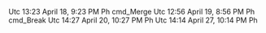 Utc 13:23 April 18, 9:23 PM Ph
cmd_Merge
Utc 12:56 April 19, 8:56 PM Ph
cmd_Break
Utc 14:27 April 20, 10:27 PM Ph
Utc 14:14 April 27, 10:14 PM Ph
